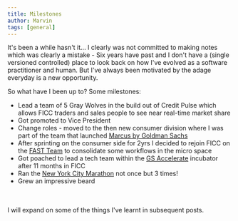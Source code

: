 ```yaml
--- 
title: Milestones
author: Marvin
tags: [general]   
--- 
```



It's been a while hasn't it... I clearly was not committed to making notes which was clearly a mistake - Six years have past and I don't have a (single versioned controlled) place to look back on how I've evolved as a software practitioner and human. But I've always been motivated by the adage everyday is a new opportunity.


So what have I been up to? Some milestones:

+ Lead a team of 5 Gray Wolves in the build out of Credit Pulse which allows FICC traders and sales people to see near real-time market share
+ Got promoted to Vice President
+ Change roles - moved to the then new consumer division where I was part of the team that launched [Marcus by Goldman Sachs](http://marcus.com)
+ After sprinting on the consumer side for 2yrs I decided to rejoin FICC on the [FAST Team](https://www.themuse.com/advice/power-of-big-data-and-teamwork) to consolidate some workflows in the micro space
+ Got poached to lead a tech team within the [GS Accelerate](https://www.goldmansachs.com/what-we-do/investing-and-lending/gs-accelerate/) incubator after 11 months in FICC
+ Ran the [New York City Marathon](https://results.nyrr.org/runner/25216429/races) not once but 3 times!
+ Grew an impressive beard
<br/>
<br/>
I will expand on some of the things I've learnt in subsequent posts.